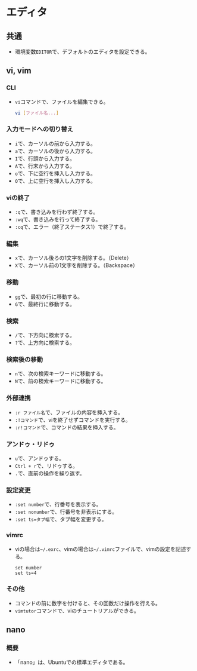 # エディタ

## 共通

- 環境変数`EDITOR`で、デフォルトのエディタを設定できる。

## vi, vim

### CLI

- `vi`コマンドで、ファイルを編集できる。

  ```bash
  vi [ファイル名...]
  ```

### 入力モードへの切り替え

- `i`で、カーソルの前から入力する。
- `a`で、カーソルの後から入力する。
- `I`で、行頭から入力する。
- `A`で、行末から入力する。
- `o`で、下に空行を挿入し入力する。
- `O`で、上に空行を挿入し入力する。

### viの終了

- `:q`で、書き込みを行わず終了する。
- `:wq`で、書き込みを行って終了する。
- `:cq`で、エラー（終了ステータス1）で終了する。

### 編集

- `x`で、カーソル後ろの1文字を削除する。（Delete）
- `X`で、カーソル前の1文字を削除する。（Backspace）

### 移動

- `gg`で、最初の行に移動する。
- `G`で、最終行に移動する。

### 検索

- `/`で、下方向に検索する。
- `?`で、上方向に検索する。

### 検索後の移動

- `n`で、次の検索キーワードに移動する。
- `N`で、前の検索キーワードに移動する。

### 外部連携

- `:r ファイル名`で、ファイルの内容を挿入する。
- `:!コマンド`で、viを終了せずコマンドを実行する。
- `:r!コマンド`で、コマンドの結果を挿入する。

### アンドゥ・リドゥ

- `u`で、アンドゥする。
- `Ctrl + r`で、リドゥする。
- `.`で、直前の操作を繰り返す。

### 設定変更

- `:set number`で、行番号を表示する。
- `:set nonumber`で、行番号を非表示にする。
- `:set ts=タブ幅`で、タブ幅を変更する。

### vimrc

- viの場合は`~/.exrc`、vimの場合は`~/.vimrc`ファイルで、vimの設定を記述する。

  ```text
  set number
  set ts=4
  ```

### その他

- コマンドの前に数字を付けると、その回数だけ操作を行える。
- `vimtutor`コマンドで、viのチュートリアルができる。

## nano

### 概要

- 「nano」は、Ubuntuでの標準エディタである。
